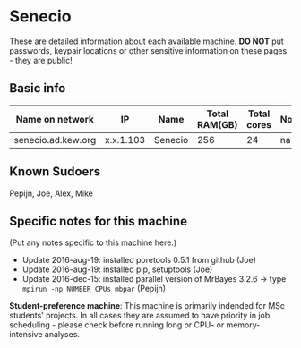 # Senecio

These are detailed information about each available machine. **DO NOT** put passwords, keypair locations or other sensitive information on these pages - they are public!

## Basic info

Name on network | IP  | Name | Total RAM(GB) | Total cores | Notes
--------------- | --- | ---- | ------------- | ----------- | -----
senecio.ad.kew.org | x.x.1.103 | Senecio | 256 | 24 | na

## Known Sudoers

Pepijn, Joe, Alex, Mike

## Specific notes for this machine

(Put any notes specific to this machine here.)

* Update 2016-aug-19: installed poretools 0.5.1 from github (Joe)
* Update 2016-aug-19: installed pip, setuptools (Joe)
* Update 2016-dec-15: installed parallel version of MrBayes 3.2.6 -> type `mpirun -np NUMBER_CPUs mbpar` (Pepijn)

**Student-preference machine**: This machine is primarily indended for MSc students' projects. In all cases they are assumed to have priority in job scheduling - please check before running long or CPU- or memory-intensive analyses.
